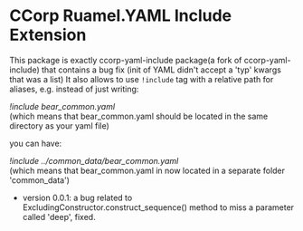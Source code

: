 # CCorp Ruamel.YAML Include Extension

This package is exactly ccorp-yaml-include package(a fork of ccorp-yaml-include) that contains a bug fix (init of YAML didn't accept a 'typ' kwargs that was a list)
It also allows to use `!include` tag with a relative path for aliases, e.g.
instead of just writing:
<p> <em>!include bear_common.yaml</em> <br>(which means that bear_common.yaml should be located in the same directory as your yaml file) </p>

you can have:
<p><em>!include ../common_data/bear_common.yaml</em> <br>(which means that bear_common.yaml in now located in a separate folder 'common_data')</p>
 
 - version 0.0.1: a bug related to ExcludingConstructor.construct_sequence() method to miss a parameter called 'deep', fixed.
 
 